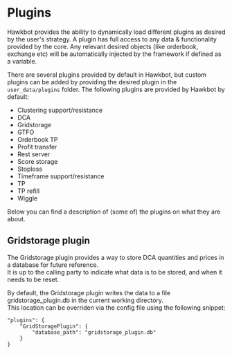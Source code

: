 # Plugins

Hawkbot provides the ability to dynamically load different plugins as desired by the user's strategy.
A plugin has full access to any data & functionality provided by the core. Any relevant desired objects (like orderbook, exchange etc)
will be automatically injected by the framework if defined as a variable.

There are several plugins provided by default in Hawkbot, but custom plugins can be added by providing the desired 
plugin in the `user_data/plugins` folder. The following plugins are provided by Hawkbot by default:

* Clustering support/resistance
* DCA
* Gridstorage
* GTFO
* Orderbook TP
* Profit transfer
* Rest server
* Score storage
* Stoploss
* Timeframe support/resistance
* TP
* TP refill
* Wiggle

Below you can find a description of (some of) the plugins on what they are about.

## Gridstorage plugin

The Gridstorage plugin provides a way to store DCA quantities and prices in a database for future reference.  
It is up to the calling party
to indicate what data is to be stored, and when it needs to be reset.

By default, the Gridstorage plugin writes the data to a file gridstorage_plugin.db in the current working directory.  
This location can be overriden via the config file using the following snippet:

    "plugins": {
        "GridStoragePlugin": {
            "database_path": "gridstorage_plugin.db"
        }
    }